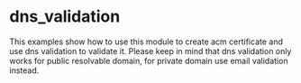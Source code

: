 # dns_validation #

This examples show how to use this module to create acm certificate and use dns validation to validate it.
Please keep in mind that dns validation only works for public resolvable domain, for private domain use email validation instead.